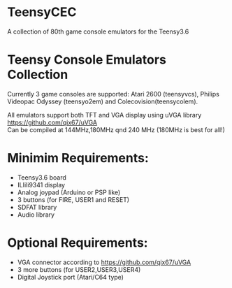 # TeensyCEC
A collection of 80th game console emulators for the Teensy3.6

# Teensy Console Emulators Collection
Currently 3 game consoles are supported:
Atari 2600 (teensyvcs), Philips Videopac Odyssey (teensyo2em) and Colecovision(teensycolem).

All emulators support both TFT and VGA display using uVGA library https://github.com/qix67/uVGA
<br>
Can be compiled at 144MHz,180MHz qnd 240 MHz (180MHz is best for all!)


# Minimim Requirements:
- Teensy3.6 board
- ILIili9341 display
- Analog joypad (Arduino or PSP like)
- 3 buttons (for FIRE, USER1 and RESET)
- SDFAT library
- Audio library 

# Optional Requirements:
- VGA connector according to https://github.com/qix67/uVGA
- 3 more buttons (for USER2,USER3,USER4)
- Digital Joystick port (Atari/C64 type)
